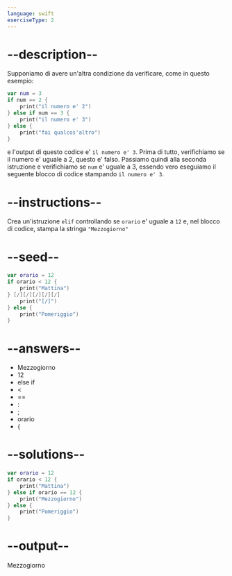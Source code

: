 ```yaml
---
language: swift
exerciseType: 2
---
```


# --description--

Supponiamo di avere un'altra condizione da verificare, come in questo esempio:
```swift
var num = 3
if num == 2 {
	print("il numero e' 2")
} else if num == 3 {
	print("il numero e' 3")
} else {
	print("fai qualcos'altro")
}
```
e l'output di questo codice e' `il numero e' 3`.
Prima di tutto, verifichiamo se il numero e' uguale a 2, questo e' falso.
Passiamo quindi alla seconda istruzione e verifichiamo se `num` e' uguale a 3, essendo vero eseguiamo il seguente blocco di codice stampando `il numero e' 3`.

# --instructions--

Crea un'istruzione `elif` controllando se `orario` e' uguale a `12` e, nel blocco di codice, stampa la stringa `"Mezzogiorno"`

# --seed--

```swift
var orario = 12
if orario < 12 {
    print("Mattina")
} [/][/][/][/][/]
    print("[/]")
} else {
    print("Pomeriggio")
}
```

# --answers--

- Mezzogiorno
- 12
- else if 
-  < 
-  == 
- :
- ;
- orario
-  {

# --solutions--

```swift
var orario = 12
if orario < 12 {
    print("Mattina")
} else if orario == 12 {
    print("Mezzogiorno")
} else {
    print("Pomeriggio")
}
```

# --output--

Mezzogiorno
